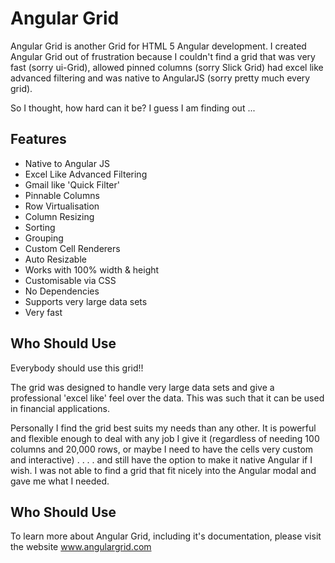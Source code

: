 
Angular Grid
==============

Angular Grid is another Grid for HTML 5 Angular development. I created Angular Grid out of frustration because I couldn't find a grid that was very fast (sorry ui-Grid), allowed pinned columns (sorry Slick Grid) had excel like advanced filtering and was native to AngularJS (sorry pretty much every grid).

So I thought, how hard can it be? I guess I am finding out ...

Features
--------------

- Native to Angular JS
- Excel Like Advanced Filtering
- Gmail like 'Quick Filter'
- Pinnable Columns
- Row Virtualisation
- Column Resizing
- Sorting
- Grouping
- Custom Cell Renderers
- Auto Resizable
- Works with 100% width & height
- Customisable via CSS
- No Dependencies
- Supports very large data sets
- Very fast

Who Should Use
--------------

Everybody should use this grid!!

The grid was designed to handle very large data sets and give a professional 'excel like' feel over the data. This was such that it can be used in financial applications.

Personally I find the grid best suits my needs than any other. It is powerful and flexible enough to deal with any job I give it (regardless of needing 100 columns and 20,000 rows, or maybe I need to have the cells very custom and interactive) . . . . and still have the option to make it native Angular if I wish. I was not able to find a grid that fit nicely into the Angular modal and gave me what I needed.

Who Should Use
--------------

To learn more about Angular Grid, including it's documentation, please visit the website www.angulargrid.com